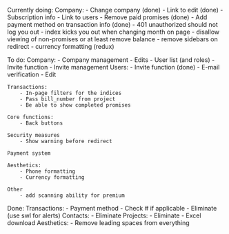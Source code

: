 Currently doing:
    Company:
        - Change company (done)
        - Link to edit (done)
        - Subscription info
        - Link to users 
    - Remove paid promises (done)
    - Add payment method on transaction info (done)
    - 401 unauthorized should not log you out
    - index kicks you out when changing month on page
    - disallow viewing of non-promises or at least remove balance
    - remove sidebars on redirect
    - currency formatting (redux)

To do:
    Company:
        - Company management
            - Edits
            - User list (and roles)
            - Invite function
            - Invite management
    Users:
        - Invite function (done)
        - E-mail verification
        - Edit

    Transactions:
        - In-page filters for the indices
        - Pass bill_number from project
        - Be able to show completed promises
        
    Core functions:
        - Back buttons

    Security measures
        - Show warning before redirect

    Payment system

    Aesthetics:
        - Phone formatting
        - Currency formatting

    Other
        - add scanning ability for premium

Done:
    Transactions:
        - Payment method
            - Check # if applicable
        - Eliminate (use swl for alerts)
    Contacts:
        - Eliminate
    Projects:
        - Eliminate
        - Excel download
    Aesthetics:
        - Remove leading spaces from everything 
